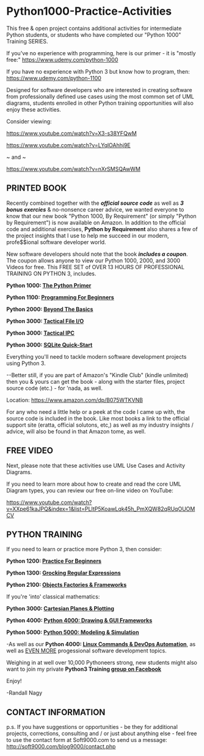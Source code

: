 # Python1000-Practice-Activities
This free & open project contains additional activities for intermediate Python students, or students who have completed our "Python 1000" Training SERIES. 

If you've no experience with programming, here is our primer - it is "mostly free:" https://www.udemy.com/python-1000

If you have no experience with Python 3 but know how to program, then: https://www.udemy.com/python-1100

Designed for software developers who are interested in creating software from professionally defined use cases using the most common set of UML diagrams, students enrolled in other Python training opportunities will also enjoy these activities.

Consider viewing: 

https://www.youtube.com/watch?v=X3-s38YFQwM

https://www.youtube.com/watch?v=LYqlOAhhj9E

~ and ~

https://www.youtube.com/watch?v=nXrSMSQAwWM


PRINTED BOOK
--------
Recently combined together with the ***official source code*** as well as ***3 bonus exercies*** & no-nonsence career advice, we wanted everyone to know that our new book "Python 1000, By Requirement" (or simply "Python by Requirement") is now available on Amazon. In addition to the official code and additional exercises, **Python by Requirement** also shares a few of the project insights that I use to help me succeed in our modern, profe$$ional software developer world.

New software developers should note that the book ***includes a coupon***. The coupon allows anyone to view our Python 1000, 2000, and 3000 Videos for free. This FREE SET of OVER 13 HOURS OF PROFESSIONAL TRAINING ON PYTHON 3, includes.

**Python 1000: [The Python Primer](https://www.udemy.com/course/python-1000)**

**Python 1100: [Programming For Beginners](https://www.udemy.com/course/python-1100)**

**Python 2000: [Beyond The Basics](https://www.udemy.com/course/python-2000-beyond-the-basics)**

**Python 3000: [Tactical File I/O](https://www.udemy.com/course/python-3000-tactical-file-io)**

**Python 3000: [Tactical IPC](https://www.udemy.com/course/python-3000-tactical-ipc)**

**Python 3000: [SQLite Quick-Start](https://www.udemy.com/course/python-3000-tactical-sql-quick-start)**


Everything you'll need to tackle modern software development projects using Python 3.

--Better still, if you are part of Amazon's "Kindle Club" (kindle unlimited) then you & yours can get the book - along with the starter files, project source code (etc.) - for 'nada, as well.

Location: https://www.amazon.com/dp/B075WTKVNB

For any who need a little help or a peek at the code I came up with, the source code is included in the book. Like most books a link to the official support site (eratta, official solutons, etc,) as well as my industry insights / advice, will also be found in that Amazon tome, as well.

FREE VIDEO
------
Next, please note that these activities use UML Use Cases and Activity Diagrams.

If you need to learn more about how to create and read the core UML Diagram types, you can review our free on-line video on YouTube:

https://www.youtube.com/watch?v=XXpe61kaJPQ&index=1&list=PLItP5KoawLqk45h_PmXQW82qRUqOUOMCV


PYTHON TRAINING
-----
If you need to learn or practice more Python 3, then consider:

**Python 1200: [Practice For Beginners](https://www.udemy.com/course/python-1200)**

**Python 1300: [Grocking Regular Expressions](https://www.udemy.com/course/python-1300)**

**Python 2100: [Objects Factories & Frameworks](https://www.udemy.com/python-2100-objects-factories-frameworks)**

If you're 'into' classical mathematics:

**Python 3000: [Cartesian Planes & Plotting](https://www.udemy.com/course/introduction-to-turtle-graphics)**

**Python 4000: [Python 4000: Drawing & GUI Frameworks](https://www.udemy.com/course/more-turtle-graphics)**

**Python 5000: [Python 5000: Modeling & Simulation](https://www.udemy.com/course/turtle-graphics-modeling-simulation)**

-As well as our **Python 4000: [Linux Commands & DevOps Automation](https://www.udemy.com/course/python-4000-gnu-devops)**, as well as [EVEN MORE](https://www.udemy.com/user/randallnagy2/) progessional software development topics.

Weighing in at well over 10,000 Pythoneers strong, new students might also want to join my private **Python3 Training [group on Facebook](https://www.facebook.com/groups/Python3Training)**


Enjoy!

-Randall Nagy


CONTACT INFORMATION
-----
p.s. If you have suggestions or opportunities - be they for additional projects, corrections, consulting and / or just about anything else - feel free to use the contact form at Soft9000.com to send us a message: http://soft9000.com/blog9000/contact.php




